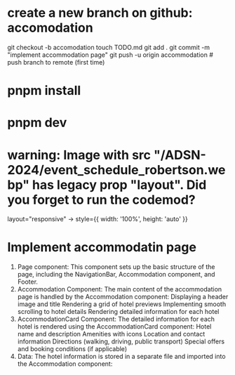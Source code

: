 # create a new branch on github: accomodation
  git checkout -b accomodation
  touch TODO.md
  git add .
  git commit -m "implement accommodation page"
  git push -u origin accommodation # push branch to remote (first time)

# pnpm install
# pnpm dev

# warning: Image with src "/ADSN-2024/event_schedule_robertson.webp" has legacy prop "layout". Did you forget to run the codemod?
  layout="responsive"         ->               style={{ width: '100%', height: 'auto' }}


# Implement accommodatin page
  1. Page component: 
      This component sets up the basic structure of the page, including the NavigationBar, Accommodation component, and Footer.
  2. Accommodation Component:
      The main content of the accommodation page is handled by the Accommodation component:
        Displaying a header image and title
        Rendering a grid of hotel previews
        Implementing smooth scrolling to hotel details
        Rendering detailed information for each hotel
  3.  AccommodationCard Component:
        The detailed information for each hotel is rendered using the AccommodationCard component:
          Hotel name and description
          Amenities with icons
          Location and contact information
          Directions (walking, driving, public transport)
          Special offers and booking conditions (if applicable)
  4. Data:
          The hotel information is stored in a separate file and imported into the Accommodation component:
